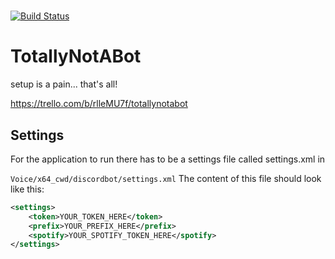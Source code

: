 #
[![Build Status](https://travis-ci.com/maxderegt/TotallyNotABot.svg?token=h8FRpdiLxjgTyZfnf9qJ&branch=master)](https://travis-ci.com/maxderegt/TotallyNotABot)

# TotallyNotABot

setup is a pain...
that's all!


https://trello.com/b/rlleMU7f/totallynotabot

## Settings
For the application to run there has to be a settings file called settings.xml
in

```Voice/x64_cwd/discordbot/settings.xml```
The content of this file should look like this:

```xml
<settings>
    <token>YOUR_TOKEN_HERE</token>
    <prefix>YOUR_PREFIX_HERE</prefix>
    <spotify>YOUR_SPOTIFY_TOKEN_HERE</spotify>
</settings>
```
